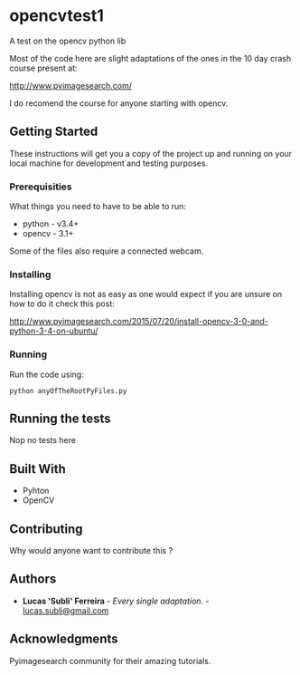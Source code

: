 # opencvtest1
A test on the opencv python lib

Most of the code here are slight adaptations of the ones in the 10 day crash course present at:

http://www.pyimagesearch.com/

I do recomend the course for anyone starting with opencv.


## Getting Started

These instructions will get you a copy of the project up and running on your local machine for development and testing purposes.

### Prerequisities

What things you need to have to be able to run:

* python - v3.4+
* opencv - 3.1+

Some of the files also require a connected webcam.


### Installing


Installing opencv is not as easy as one would expect if you are unsure on how to do it check this post:

http://www.pyimagesearch.com/2015/07/20/install-opencv-3-0-and-python-3-4-on-ubuntu/



### Running
Run the code using:
```
python anyOfTheRootPyFiles.py
```


## Running the tests

Nop no tests here

## Built With

* Pyhton
* OpenCV

## Contributing

Why would anyone want to contribute this ?


## Authors

* **Lucas 'Subli' Ferreira** - *Every single adaptation.* - [lucas.subli@gmail.com](mailto:lucas.subli@gmail.com)


## Acknowledgments

Pyimagesearch community for their amazing tutorials.